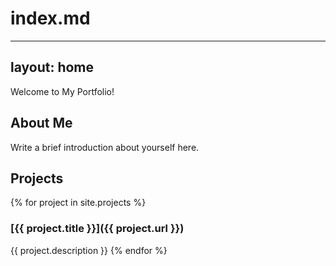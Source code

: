 # index.md

---
layout: home
---

Welcome to My Portfolio!

## About Me

Write a brief introduction about yourself here.

## Projects

{% for project in site.projects %}
### [{{ project.title }}]({{ project.url }})
{{ project.description }}
{% endfor %}
